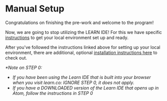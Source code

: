 # Manual Setup

Congratulations on finishing the pre-work and welcome to the program!

Now, we are going to stop utilizing the LEARN IDE! For this we have specific [instructions](https://github.com/learn-co-curriculum/environment-mac-os-catalina-setup) to get your local environment set up and ready.

After you've followed the instructions linked above for setting up your local environment, there are additional, optional [installation instructions here](https://github.com/learn-co-curriculum/environment-mac-os-catalina-optional-setup) to check out.

_\*Note on STEP 0:_ 
* _If you have been using the Learn IDE that is built into your browser when you visit learn.co: IGNORE STEP 0, it does not apply._ 
* _If you have a DOWNLOADED version of the Learn IDE that opens up in Atom, follow the instructions in STEP 0_

